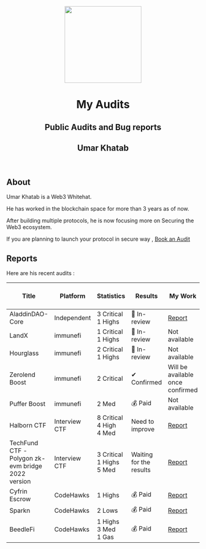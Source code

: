 
<div background="black">
<p align="center">
    <img  src="https://github.com/0xumarkhatab/0xumarkhatab-audits/assets/71306738/e492c27c-8d66-488e-bacc-ec68a130615a"  height="200" />
</p>



<h1 align="center">My Audits</h1>
<h2 align="center">Public Audits and Bug reports</h2>
<h2 align="center">Umar Khatab</h2>  
<br/>
</div>


## About

Umar Khatab is a Web3 Whitehat.

He has worked in the blockchain space for more than 3 years as of now.

After building multiple protocols, he is now focusing more on Securing the Web3 ecosystem.

If you are planning to launch your protocol in secure way , [Book an Audit](https://twitter.com/0xumarkhatab)


## Reports

Here are his recent audits :

| Title | Platform | Statistics | Results | My Work | Leaderboard Rank ( if applicable )|
| -------| ----------- | -------------- | ----------- | ------------| -------------|
| AladdinDAO-Core | Independent | 3 Critical<br/>1 Highs | 🎈 In-review  |[Report](https://gist.github.com/0xumarkhatab/e9b3caf1a54efc38e73a10992f302028) | #
| LandX | immunefi |1 Critical<br/>1 Highs | 🎈 In-review  | Not available | #
| Hourglass | immunefi |2 Critical <br/>1 Highs | 🎈 In-review | Not available | #
| Zerolend Boost | immunefi |2 Critical | ✔ Confirmed  | Will be available once confirmed | #
| Puffer Boost | immunefi |2 Med | 💰 Paid  | Not available | #
| Halborn CTF | Interview CTF |8 Critical<br/>4 High <br/>4 Med | Need to improve | [Report](https://github.com/0xumarkhatab/0xumarkhatab-audits/blob/main/PDFs/0xumarkhatab_Halborn_CTF_Audit_Report.pdf) | #
| TechFund CTF - <br/> Polygon zk-evm bridge <br/> 2022 version | Interview CTF |3 Critical <br/>1 Highs <br/>5 Med | Waiting for the results | [Report](https://github.com/0xumarkhatab/0xumarkhatab-audits/blob/main/PDFs/0xumarkhatab_techfund_Polygon_zkEVM_Eth_bridge.pdf) | # |
| Cyfrin Escrow | CodeHawks |1 Highs | 💰 Paid | [Report]( https://github.com/0xumarkhatab/0xumarkhatab-audits/tree/main/CyfrinEscrow-Aug5)  | 109 |
| Sparkn | CodeHawks |2 Lows | 💰 Paid | [Report](Sparkn_Sep8)  | 109 |
| BeedleFi| CodeHawks |1 Highs <br/>3 Med <br/>1 Gas | 💰 Paid | [Report]( https://github.com/0xumarkhatab/0xumarkhatab-audits/tree/main/BeedleFi-Aug7)  | 144 |




